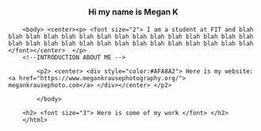 <!doctype html> 
<html> 
    <head> <center><h1> <font size="3"> Hi my name is Megan K </font> </h1> </center></head> <! -- HEADING -->
    
        <body> <center><p> <font size="2"> I am a student at FIT and blah blah blah blah blah blah blah blah blah blah blah blah blah blah blah blah blah blah blah blah blah blah blah blah blah blah blah blah blah </font></center>  </p> 
        <!--INTRODUCTION ABOUT ME -->
    
            <p2> <center> <div style="color:#AFA8A2"> Here is my website: <a href="https://www.megankrausephotography.org/"> megankrausephoto.com</a> </div></center> </p2>
            
            </body>
    
        <h2> <font size="3"> Here is some of my work </font> </h2>
        </html> 
